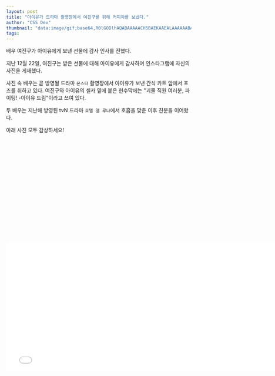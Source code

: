 ```yaml
---
layout: post
title: "아이유가 드라마 촬영장에서 여진구를 위해 커피차를 보냈다."
author: "CSS Dev"
thumbnail: "data:image/gif;base64,R0lGODlhAQABAAAAACH5BAEKAAEALAAAAAABAAEAAAICTAEAOw=="
tags: 
---
```



배우 여진구가 아이유에게 보낸 선물에 감사 인사를 전했다.

지난 12월 22일, 여진구는 받은 선물에 대해 아이유에게 감사하며 인스타그램에 자신의 사진을 게재했다.

사진 속 배우는 곧 방영될 드라마 `몬스터` 촬영장에서 아이유가 보낸 간식 카트 앞에서 포즈를 취하고 있다. 여진구와 아이유의 셀카 옆에 붙은 현수막에는 "괴물 직원 여러분, 파이팅! -아이유 드림"이라고 쓰여 있다.

두 배우는 지난해 방영된 tvN 드라마 `호텔 델 루나`에서 호흡을 맞춘 이후 친분을 이어왔다.

아래 사진 모두 감상하세요!


<div class="video_wrapper" style="padding-top: 56.25%;">
    <iframe width="760" height="350" frameborder="0" allow="accelerometer; autoplay; clipboard-write; encrypted-media; gyroscope; picture-in-picture" allowfullscreen="" class="lazyload" src="null"></iframe>
</div>
